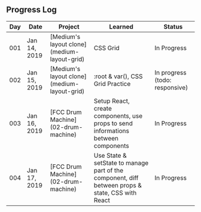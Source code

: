 ## Progress Log

| Day | Date | Project | Learned | Status |
| --- | --- | --- | --- | --- |
| 001 | Jan 14, 2019 | [Medium's layout clone] (medium-layout-grid) | CSS Grid | In Progress |
| 002 | Jan 15, 2019 | [Medium's layout clone] (medium-layout-grid) | :root & var(), CSS Grid Practice | In progress (todo: responsive) |
| 003 | Jan 16, 2019 | [FCC Drum Machine] (02-drum-machine) | Setup React, create components, use props to send informations between components | In Progress |
| 004 | Jan 17, 2019 | [FCC Drum Machine] (02-drum-machine) | Use State & setState to manage part of the component, diff between props & state, CSS with React | In Progress |